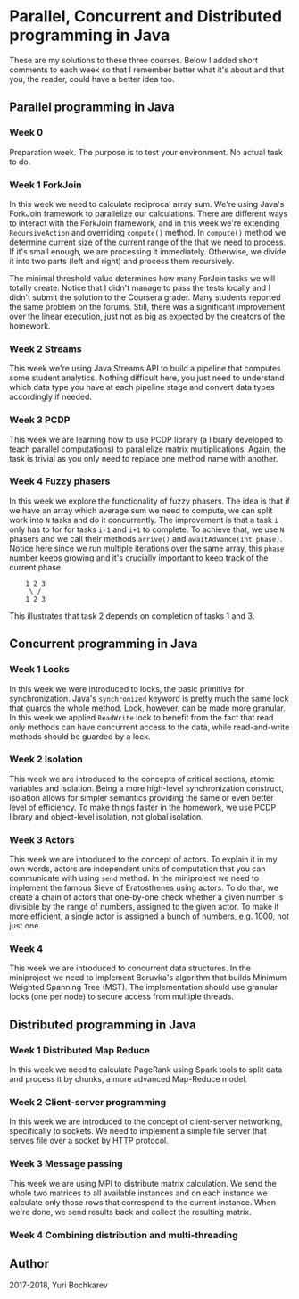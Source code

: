 # Parallel, Concurrent and Distributed programming in Java

These are my solutions to these three courses. Below I added short comments to
each week so that I remember better what it's about and that you, the reader,
could have a better idea too.

## Parallel programming in Java

### Week 0

Preparation week. The purpose is to test your environment. No actual task to do.

### Week 1 ForkJoin

In this week we need to calculate reciprocal array sum. We're using Java's
ForkJoin framework to parallelize our calculations. There are different ways to
interact with the ForkJoin framework, and in this week we're extending
`RecursiveAction` and overriding `compute()` method. In `compute()` method we
determine current size of the current range of the that we need to process. If
it's small enough, we are processing it immediately. Otherwise, we divide it
into two parts (left and right) and process them recursively.

The minimal threshold value determines how many ForJoin tasks we will totally
create. Notice that I didn't manage to pass the tests locally and I didn't
submit the solution to the Coursera grader. Many students reported the same
problem on the forums. Still, there was a significant improvement over the
linear execution, just not as big as expected by the creators of the homework.

### Week 2 Streams

This week we're using Java Streams API to build a pipeline that computes some
student analytics. Nothing difficult here, you just need to understand which
data type you have at each pipeline stage and convert data types accordingly if
needed.

### Week 3 PCDP

This week we are learning how to use PCDP library (a library developed to teach
parallel computations) to parallelize matrix multiplications. Again, the task is
trivial as you only need to replace one method name with another.

### Week 4 Fuzzy phasers

In this week we explore the functionality of fuzzy phasers. The idea is that if
we have an array which average sum we need to compute, we can split work into
`N` tasks and do it concurrently. The improvement is that a task `i` only has to
for for tasks `i-1` and `i+1` to complete. To achieve that, we use `N` phasers
and we call their methods `arrive()` and `awaitAdvance(int phase)`. Notice here
since we run multiple iterations over the same array, this `phase` number keeps
growing and it's crucially important to keep track of the current phase.

``` text
    1 2 3
     \ /
    1 2 3
```

This illustrates that task 2 depends on completion of tasks 1 and 3.

## Concurrent programming in Java

### Week 1 Locks

In this week we were introduced to locks, the basic primitive for
synchronization. Java's `synchronized` keyword is pretty much the same lock that
guards the whole method. Lock, however, can be made more granular. In this week
we applied `ReadWrite` lock to benefit from the fact that read only methods can
have concurrent access to the data, while read-and-write methods should be
guarded by a lock.

### Week 2 Isolation

This week we are introduced to the concepts of critical sections, atomic
variables and isolation. Being a more high-level synchronization construct,
isolation allows for simpler semantics providing the same or even better level
of efficiency. To make things faster in the homework, we use PCDP library and
object-level isolation, not global isolation.

### Week 3 Actors

This week we are introduced to the concept of actors. To explain it in my own
words, actors are independent units of computation that you can communicate with
using `send` method. In the miniproject we need to implement the famous Sieve of
Eratosthenes using actors. To do that, we create a chain of actors that
one-by-one check whether a given number is divisible by the range of numbers,
assigned to the given actor. To make it more efficient, a single actor is
assigned a bunch of numbers, e.g. 1000, not just one.

### Week 4

This week we are introduced to concurrent data structures. In the miniproject we
need to implement Boruvka's algorithm that builds Minimum Weighted Spanning Tree
(MST). The implementation should use granular locks (one per node) to secure
access from multiple threads.

## Distributed programming in Java

### Week 1 Distributed Map Reduce

In this week we need to calculate PageRank using Spark tools to split data and
process it by chunks, a more advanced Map-Reduce model.

### Week 2 Client-server programming

In this week we are introduced to the concept of client-server networking,
specifically to sockets. We need to implement a simple file server that serves
file over a socket by HTTP protocol.

### Week 3 Message passing

This week we are using MPI to distribute matrix calculation. We send the whole
two matrices to all available instances and on each instance we calculate only
those rows that correspond to the current instance. When we're done, we send
results back and collect the resulting matrix.

### Week 4 Combining distribution and multi-threading

## Author

2017-2018, Yuri Bochkarev
